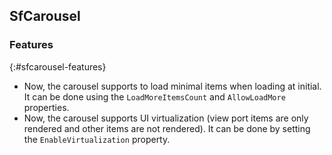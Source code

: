 ## SfCarousel

### Features
{:#sfcarousel-features}

* Now, the carousel supports to load minimal items when loading at initial. It can be done using the `LoadMoreItemsCount` and `AllowLoadMore` properties.
* Now, the carousel supports UI virtualization (view port items are only rendered and other items are not rendered). It can be done by setting the `EnableVirtualization` property.
